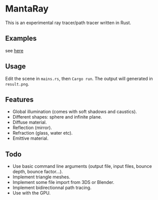 MantaRay
========

This is an experimental ray tracer/path tracer written in Rust.

## Examples

see [here](./examples/)

## Usage

Edit the scene in `mains.rs`, then `Cargo run`. The output will generated in `result.png`.

## Features

- Global illumination (comes with soft shadows and caustics).
- Different shapes: sphere and infinite plane.
- Diffuse material.
- Reflection (mirror).
- Refraction (glass, water etc).
- Emittive material.

## Todo

- Use basic command line arguments (output file, input files, bounce depth, bounce factor...).
- Implement triangle meshes.
- Implement some file import from 3DS or Blender.
- Implement bidirectionnal path tracing.
- Use with the GPU.
